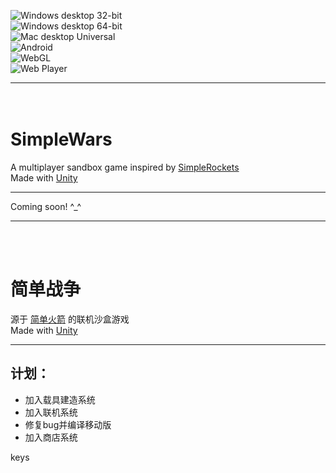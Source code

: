 ![Windows desktop 32-bit](http://simplewars.pythonanywhere.com/get_badge/Windows%20desktop%2032-bit)\
![Windows desktop 64-bit](http://simplewars.pythonanywhere.com/get_badge/Windows%20desktop%2064-bit)\
![Mac desktop Universal](http://simplewars.pythonanywhere.com/get_badge/Mac%20desktop%20Universal)\
![Android](http://simplewars.pythonanywhere.com/get_badge/Android)\
![WebGL](http://simplewars.pythonanywhere.com/get_badge/WebGL)\
![Web Player](http://simplewars.pythonanywhere.com/get_badge/Web%20Player)
__________
\
SimpleWars
==========
A multiplayer sandbox game inspired by [SimpleRockets](http://jundroo.com/app/simplerockets/)\
Made with [Unity](http://unity3d.com/)
__________
Coming soon! ^_^
__________
<br><br>

简单战争
==========
源于 [简单火箭](http://jundroo.com/app/simplerockets/) 的联机沙盒游戏\
Made with [Unity](http://unity3d.com/)
__________

计划：
----------
+ 加入载具建造系统
+ 加入联机系统
+ 修复bug并编译移动版
+ 加入商店系统

keys
